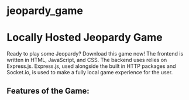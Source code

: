 # jeopardy_game
<h1>Locally Hosted Jeopardy Game</h1>

<p>
  Ready to play some Jeopardy? Download this game now! The frontend is written in HTML, JavaScript, and CSS. The backend uses relies on Express.js. Express.js, used alongside the built in HTTP packages and Socket.io, is used to make a fully local game experience for the user. 
</p>

<h2>
  Features of the Game:
</h2>
